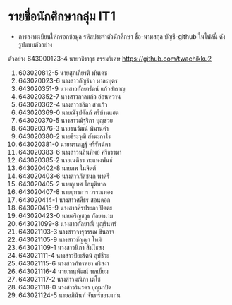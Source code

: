 # รายชื่อนักศึกษากลุ่ม IT1

- การลงทะเบียนให้กรอกข้อมูล รหัสประจำตัวนักศึกษา ชื่อ-นามสกุล  บัญชี-github ในไฟล์นี้ ดังรูปแบบตัวอย่าง

ตัวอย่าง 643000123-4 นายวชิราวุธ ธรรมวิเศษ https://github.com/twachikku2

1.	603020812-5	นายสุภเกียรติ พันเดช
2.	643020023-6	นางสาวอัญธิมา ผาละบุตร
3.	643020351-9	นางสาวกัลยารัตน์ แก้วสำราญ
4.	643020352-7	นางสาวกาลแก้ว อ่อนหวาน
5.	643020362-4	นางสาวชลิตา สาแก้ว
6.	643020369-0	นายณัฐปคัลภ์ ศรีบ้านแฮด
7.	643020370-5	นางสาวณัฐริกา บุญช่วย
8.	643020376-3	นายธนวัฒน์ พิมานคำ
9.	643020380-2	นายธีระวุฒิ สังฆะกาโร
10.	643020381-0	นายนรเสฏฐ์ ศรีรัตน์ดา
11.	643020383-6	นางสาวนลินทิพย์ ศรีธรรมา
12.	643020385-2	นายเนติธร ทะแพงพันธ์
13.	643020402-8	นายภพ ในจิตต์
14.	643020403-6	นางสาวภัสชนก พาศรี
15.	643020405-2	นายภูเบศ โกมุติบาล
16.	643020407-8	นายยุทธการ วรรณทอง
17.	643020414-1	นางสาวศศิธร สอนดอก
18.	643020415-9	นางสาวศิรประภา ปัตตะ
19.	643020423-0	นายอริญชวุธ กัลยานาม
20.	643021099-8	นางสาวกัลยาณี บุญรินทร์
21.	643021103-3	นางสาวจารุวรรณ ชินอาจ
22.	643021105-9	นางสาวชัญญา โทมี
23.	643021109-1	นางสาวนิภา สินไธสง
24.	643021111-4	นางสาวปิยะรัตน์ อุปชีวะ
25.	643021115-6	นางสาวภัทรศยา ศรีสง่า
26.	643021116-4	นายภานุพัฒน์ พลเยี่ยม
27.	643021117-2	นางสาวมณิภา เตโช
28.	643021118-0	นางสาวรินรดา บุญมาปัด
29.	643021124-5	นายอภินันท์ จันทร์ขอนแก่น

